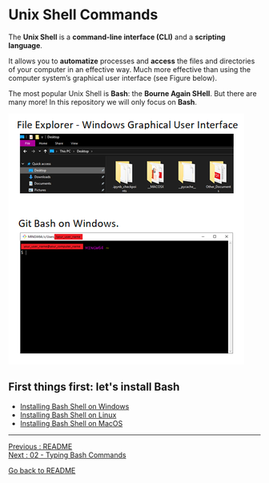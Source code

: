 # Unix Shell Commands

The **Unix Shell** is a **command-line interface (CLI)** and a **scripting language**.  

It allows you to **automatize** processes and **access** the files and directories of your computer in an effective way. Much more effective than using the computer system’s graphical user interface (see Figure below).  

The most popular Unix Shell is **Bash**: the **Bourne Again SHell**. But there are many more! In this repository we will only focus on **Bash**.

![Figure_UnixShell](uploads/3a3bf0fd49b2b28e67422cc9a4723729/Figure_UnixShell.png)

## First things first: let's install Bash

* [Installing Bash Shell on Windows](Install-Bash-on-Windows)
* [Installing Bash Shell on Linux](Install-Bash-on-Linux)
* [Installing Bash Shell on MacOS](Install-Bash-on-MacOS)


________________________

[Previous : README](https://github.com/HeatherAn/recommended-coding-practices#readme)  
[Next     : 02 - Typing Bash Commands](https://github.com/HeatherAn/recommended-coding-practices/blob/main/02-Typing-Bash-Commands.md)  

[Go back to README](https://github.com/HeatherAn/recommended-coding-practices#readme)